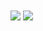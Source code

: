 
<!--状态展示：-->
<img align="center"  src="https://github-readme-stats.vercel.app/api?username=Clancy6&show_icons=true&theme=radical"/>

<!--语言使用统计：-->
<img align="center"  src="https://github-readme-stats.vercel.app/api/top-langs/?username=Clancy6&theme=radical&layout=compact"  />
